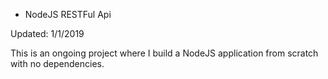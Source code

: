 * NodeJS RESTFul Api

Updated: 1/1/2019

This is an ongoing project where I build a NodeJS application from scratch with no dependencies.

